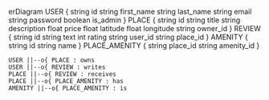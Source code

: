 erDiagram
    USER {
        string id
        string first_name
        string last_name
        string email
        string password
        boolean is_admin
    }
    PLACE {
        string id
        string title
        string description
        float price
        float latitude
        float longitude
        string owner_id
    }
    REVIEW {
        string id
        string text
        int rating
        string user_id
        string place_id
    }
    AMENITY {
        string id
        string name
    }
    PLACE_AMENITY {
        string place_id
        string amenity_id
    }

    USER ||--o{ PLACE : owns
    USER ||--o{ REVIEW : writes
    PLACE ||--o{ REVIEW : receives
    PLACE ||--o{ PLACE_AMENITY : has
    AMENITY ||--o{ PLACE_AMENITY : is
